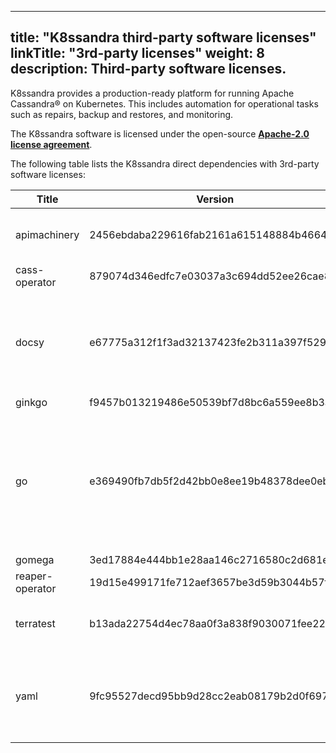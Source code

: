 
---
title: "K8ssandra third-party software licenses"
linkTitle: "3rd-party licenses"
weight: 8
description: Third-party software licenses.
---

K8ssandra provides a production-ready platform for running Apache Cassandra&reg; on Kubernetes. This includes automation for operational tasks such as repairs, backup and restores, and monitoring.

The K8ssandra software is licensed under the open-source [**Apache-2.0 license agreement**](https://github.com/k8ssandra/k8ssandra/blob/main/LICENSE).

The following table lists the K8ssandra direct dependencies with 3rd-party software licenses:

|Title                                                                |Version                                 |License                                                                                                                                                                                                                                                                                                                                                    |
|---------------------------------------------------------------------|----------------------------------------|--------------------------------------------------------------------------------------------------------------------------------------------------------------------------------------------------------------------------------------------------------------------------------------------------------------------------------------------------------------------|
|apimachinery                                                         |2456ebdaba229616fab2161a615148884b46644b                                  |Apache-2.0; BSD-3-Clause                                                                                                                                                                                                                                                                                                                                                         |
|cass-operator	                                                      |879074d346edfc7e03037a3c694dd52ee26cae8c	                                 |Apache-2.0                                                                                                                                                                                                                                                                                                                                                                    |
|docsy                                                                |e67775a312f1f3ad32137423fe2b311a397f5293                                  |Multi-license: Apache-2.0 OR ISC; Apache-2.0; MIT; ISC                                                                                                                                                                                                                                                                                                                           |
|ginkgo                                                               |f9457b013219486e50539bf7d8bc6a559ee8b3a6                                  |MIT                                                                                                                                                                                                                                                                                                                                                                           |
|go                                                                   |e369490fb7db5f2d42bb0e8ee19b48378dee0ebf                                  |BSD-3-Clause; Multi-license: BSD-3-Clause OR GPL-2.0-only; Public-Domain                                                                                                                                                                                                                                                                                              |
|gomega                                                               |3ed17884e444bb1e28aa146c2716580c2d681ec1                                  |MIT                                                                                                                                                                                                                                                                                                                                                                           |
|reaper-operator                                                      |19d15e499171fe712aef3657be3d59b3044b57fa                                  |Apache-2.0                                                                                                                                                                                                                                                                                                                                                                    |
|terratest                                                            |b13ada22754d4ec78aa0f3a838f9030071fee22b                                  |Apache-2.0; public-domain	                                                                                                                                                                                                                                                                                                                                                       |
|yaml                                                                |9fc95527decd95bb9d28cc2eab08179b2d0f6971                                   |Multi-license: BSD-3-Clause OR MIT; BSD-3-Clause                                                                                                                                                                                                                                                                                                                                 |
